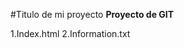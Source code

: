 #Titulo de mi proyecto
**Proyecto de GIT**

[//]:# (Listas Enumeradas)
1.Index.html
2.Information.txt